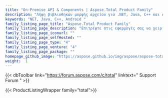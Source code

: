 ```yaml
---
title: "On-Premise API & Components | Aspose.Total Product Family"
description: "Λήψη βιβλιοθηκών μορφής αρχείου για .NET, Java, C++ και Android. Περιέχει επίσης την επέκταση Υπηρεσιών αναφοράς, Εξαγωγείς στοιχείων SharePoint & JasperReports για όλες τις μορφές αρχείων του Office."
keywords: "NET, Java, C++, Android "
family_listing_page_title: "Aspose.Total Product Family"
family_listing_page_description: "Επιτρέψτε στις εφαρμογές σας να χειρίζονται περισσότερες από 100 μορφές αρχείων. Περιλαμβάνει και τα 52 μεμονωμένα προϊόντα μας."
family_listing_page_iconurl: ""
family_listing_page_selfHosted: ""
family_listing_page_type: "4"
family_listing_page_venture: "4"
family_listing_page_package: ""
homepage_github_image: "https://aspose.github.io/img/aspose/aspose-total.png"
weight:  1
---
```


{{< dbToolbar link="https://forum.aspose.com/c/total" linktext=" Support Forum " >}}

{{< ProductListingWrapper family="total">}}


